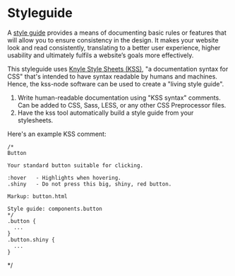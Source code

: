 # Styleguide

A [style guide](https://en.wikipedia.org/wiki/Style_guide) provides a means of documenting basic rules or features that will allow you to ensure consistency in the design. It makes your website look and read consistently, translating to a better user experience, higher usability and ultimately fulfils a website’s goals more effectively.

This styleguide uses [Knyle Style Sheets (KSS)](https://github.com/kneath/kss), "a documentation syntax for CSS" that's intended to have syntax readable by humans and machines. Hence, the kss-node software can be used to create a "living style guide".

1. Write human-readable documentation using "KSS syntax" comments. Can be added to CSS, Sass, LESS, or any other CSS Preprocessor files.
2. Have the kss tool automatically build a style guide from your stylesheets.

Here's an example KSS comment:
<pre class="prettyprint linenums lang-css"><code data-language="css">/*
Button

Your standard button suitable for clicking.

:hover   - Highlights when hovering.
.shiny   - Do not press this big, shiny, red button.

Markup: button.html

Style guide: components.button
*/
.button {
  ...
}
.button.shiny {
  ...
}
</code></pre>
*/
